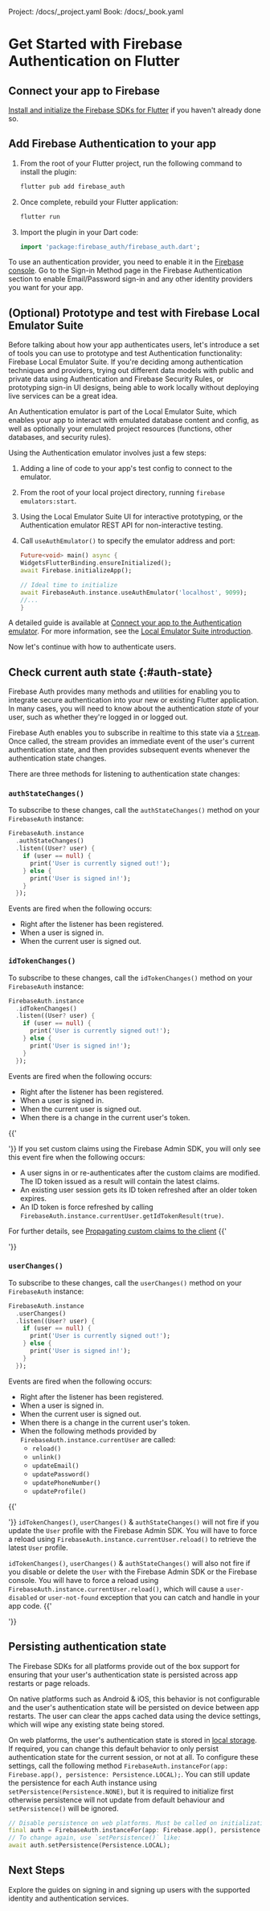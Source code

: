 Project: /docs/_project.yaml
Book: /docs/_book.yaml

<link rel="stylesheet" type="text/css" href="/styles/docs.css" />

# Get Started with Firebase Authentication on Flutter

## Connect your app to Firebase

[Install and initialize the Firebase SDKs for Flutter](/docs/flutter/setup) if you haven't already done
so.

## Add Firebase Authentication to your app

1.  From the root of your Flutter project, run the following command to install
    the plugin:

    ```bash
    flutter pub add firebase_auth
    ```

1.  Once complete, rebuild your Flutter application:

    ```bash
    flutter run
    ```

1.  Import the plugin in your Dart code:

    ```dart
    import 'package:firebase_auth/firebase_auth.dart';
    ```

To use an authentication provider, you need to enable it in the [Firebase console](https://console.firebase.google.com/).
Go to the Sign-in Method page in the Firebase Authentication section to enable
Email/Password sign-in and any other identity providers you want for your app.

## (Optional) Prototype and test with Firebase Local Emulator Suite

Before talking about how your app authenticates users, let's introduce a set of
tools you can use to prototype and test Authentication functionality:
Firebase Local Emulator Suite. If you're deciding among authentication techniques
and providers, trying out different data models with public and private data
using Authentication and Firebase Security Rules, or prototyping sign-in UI designs, being able to
work locally without deploying live services can be a great idea.

An Authentication emulator is part of the Local Emulator Suite, which
enables your app to interact with emulated database content and config, as
well as optionally your emulated project resources (functions, other databases,
and security rules).

Using the Authentication emulator involves just a few steps:

1.  Adding a line of code to your app's test config to connect to the emulator.

1.  From the root of your local project directory, running `firebase emulators:start`.

1.  Using the Local Emulator Suite UI for interactive prototyping, or the
    Authentication emulator REST API for non-interactive testing.

1.  Call `useAuthEmulator()` to specify the emulator address and port:

    ```dart
    Future<void> main() async {
    WidgetsFlutterBinding.ensureInitialized();
    await Firebase.initializeApp();

    // Ideal time to initialize
    await FirebaseAuth.instance.useAuthEmulator('localhost', 9099);
    //...
    }
    ```

A detailed guide is available at [Connect your app to the Authentication emulator](/docs/emulator-suite/connect_auth).
For more information, see the [Local Emulator Suite introduction](/docs/emulator-suite/).

Now let's continue with how to authenticate users.

## Check current auth state {:#auth-state}

Firebase Auth provides many methods and utilities for enabling you to integrate
secure authentication into your new or existing Flutter application. In many
cases, you will need to know about the authentication _state_ of your user,
such as whether they're logged in or logged out.

Firebase Auth enables you to subscribe in realtime to this state via a
[`Stream`](https://api.flutter.dev/flutter/dart-async/Stream-class.html).
Once called, the stream provides an immediate event of the user's current
authentication state, and then provides subsequent events whenever
the authentication state changes.

There are three methods for listening to authentication state changes:

### `authStateChanges()`

To subscribe to these changes, call the `authStateChanges()` method on your
`FirebaseAuth` instance:

```dart
FirebaseAuth.instance
  .authStateChanges()
  .listen((User? user) {
    if (user == null) {
      print('User is currently signed out!');
    } else {
      print('User is signed in!');
    }
  });
```

Events are fired when the following occurs:

- Right after the listener has been registered.
- When a user is signed in.
- When the current user is signed out.

### `idTokenChanges()`

To subscribe to these changes, call the `idTokenChanges()` method on your
`FirebaseAuth` instance:

```dart
FirebaseAuth.instance
  .idTokenChanges()
  .listen((User? user) {
    if (user == null) {
      print('User is currently signed out!');
    } else {
      print('User is signed in!');
    }
  });
```

Events are fired when the following occurs:

- Right after the listener has been registered.
- When a user is signed in.
- When the current user is signed out.
- When there is a change in the current user's token.

{{'<aside>'}}
If you set custom claims using the Firebase Admin SDK,
you will only see this event fire when the following occurs:

- A user signs in or re-authenticates after the custom claims are modified. The
  ID token issued as a result will contain the latest claims.
- An existing user session gets its ID token refreshed after an older token expires.
- An ID token is force refreshed by calling `FirebaseAuth.instance.currentUser.getIdTokenResult(true)`.

For further details, see [Propagating custom claims to the client](/docs/auth/admin/custom-claims#propagate_custom_claims_to_the_client)
  {{'</aside>'}}


### `userChanges()`

To subscribe to these changes, call the `userChanges()` method on your
`FirebaseAuth` instance:

```dart
FirebaseAuth.instance
  .userChanges()
  .listen((User? user) {
    if (user == null) {
      print('User is currently signed out!');
    } else {
      print('User is signed in!');
    }
  });
```

Events are fired when the following occurs:

- Right after the listener has been registered.
- When a user is signed in.
- When the current user is signed out.
- When there is a change in the current user's token.
- When the following methods provided by `FirebaseAuth.instance.currentUser` are called:
    * `reload()`
    * `unlink()`
    * `updateEmail()`
    * `updatePassword()`
    * `updatePhoneNumber()`
    * `updateProfile()`

{{'<aside>'}}
`idTokenChanges()`, `userChanges()` & `authStateChanges()` will not fire if you
update the `User` profile with the Firebase Admin SDK. You will have to force a
reload using `FirebaseAuth.instance.currentUser.reload()` to retrieve the latest
`User` profile.

`idTokenChanges()`, `userChanges()` & `authStateChanges()` will also not fire
if you disable or delete the `User` with the Firebase Admin SDK or the Firebase
console. You will have to force a reload using
`FirebaseAuth.instance.currentUser.reload()`, which will cause a `user-disabled`
or `user-not-found` exception that you can catch and handle in your app code.
{{'</aside>'}}


## Persisting authentication state

The Firebase SDKs for all platforms provide out of the box support for ensuring
that your user's authentication state is persisted across app restarts or page
reloads.

On native platforms such as Android & iOS, this behavior is not configurable
and the user's authentication state will be persisted on device between app
restarts. The user can clear the apps cached data using the device settings,
which will wipe any existing state being stored.

On web platforms, the user's authentication state is stored in
[local storage](https://developer.mozilla.org/en-US/docs/Web/API/Window/localStorage).
If required, you can change this default behavior to only persist
authentication state for the current session, or not at all. To configure these
settings, call the following method `FirebaseAuth.instanceFor(app: Firebase.app(), persistence: Persistence.LOCAL);`.
You can still update the persistence for each Auth instance using `setPersistence(Persistence.NONE)`, but it is required to initialize
first otherwise persistence will not update from default behaviour and `setPersistence()` will be ignored.

```dart
// Disable persistence on web platforms. Must be called on initialization:
final auth = FirebaseAuth.instanceFor(app: Firebase.app(), persistence: Persistence.NONE);
// To change again, use `setPersistence()` like:
await auth.setPersistence(Persistence.LOCAL);
```

## Next Steps

Explore the guides on signing in and signing up users with the supported
identity and authentication services.
